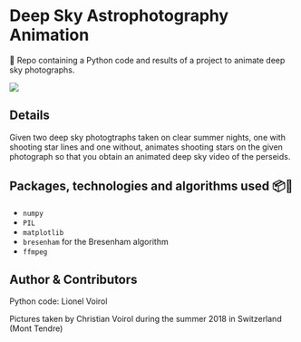 # Deep Sky Astrophotography Animation
:milky_way: Repo containing a Python code and results of a project to animate deep sky photographs.

 ![](demo_video.gif)

## Details
Given two deep sky photogtraphs taken on clear summer nights, one with shooting star lines and one without, animates shooting stars on the given photograph so that you obtain an animated deep sky video of the perseids.

## Packages, technologies and algorithms used 📦:telescope:
- `numpy`
- `PIL`
- `matplotlib`
- `bresenham` for the Bresenham algorithm
- `ffmpeg`

## Author & Contributors
Python code: Lionel Voirol

Pictures taken by Christian Voirol during the summer 2018 in Switzerland (Mont Tendre)
